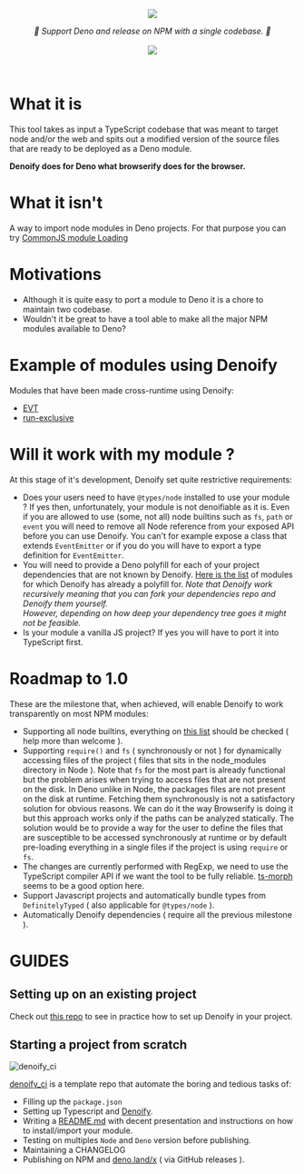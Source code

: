 
<p align="center">
    <img src="https://user-images.githubusercontent.com/6702424/79351107-900eb300-7f38-11ea-8272-91ff725d29f3.png">
</p>
<p align="center">
    <i>🦕 Support Deno and release on NPM with a single codebase. 🦕</i>
    <br>
    <br>
    <img src="https://github.com/garronej/denoify/workflows/ci/badge.svg">
</p>
<br>

# What it is

This tool takes as input a TypeScript codebase that was meant to target node and/or the web and spits out a modified version of the source files that are ready to be deployed as a Deno module.  
  
**Denoify does for Deno what browserify does for the browser.**

# What it isn't

A way to import node modules in Deno projects. For that purpose you can try [CommonJS module Loading](https://github.com/denoland/deno/tree/master/std/node/#commonjs-module-loading)

# Motivations

- Although it is quite easy to port a module to Deno it is a chore to maintain two codebase.
- Wouldn't it be great to have a tool able to make all the major NPM modules available to Deno?

# Example of modules using Denoify

Modules that have been made cross-runtime using Denoify:

- [EVT](https://evt.land)
- [run-exclusive](https://github.com/garronej/run-exclusive)

# Will it work with my module ?

At this stage of it's development, Denoify set quite restrictive requirements:   

- Does your users need to have ``@types/node`` installed to use your module ? 
  If yes then, unfortunately, your module is not denoifiable as it is. 
  Even if you are allowed to use (some, not all) node builtins
  such as ``fs``, ``path`` or ``event`` you will need to remove all Node reference from your exposed API before you can use Denoify. 
  You can't for example expose a class that extends ``EventEmitter`` or if you do you will have to export a type definition for ``EventEmitter``.
- You will need to provide a Deno polyfill for each of your project dependencies that are not known by Denoify.
  [Here is the list](https://github.com/garronej/denoify/blob/master/known-ports.jsonc) of modules for which Denoify has already a polyfill for.
  *Note that Denoify work recursively meaning that you can fork your dependencies repo and Denoify them yourself.  
  However, depending on how deep your dependency tree goes it might not be feasible.*
- Is your module a vanilla JS project? If yes you will have to port it into TypeScript first.

# Roadmap to 1.0

These are the milestone that, when achieved, will enable Denoify to work transparently on most NPM modules:  

- Supporting all node builtins, everything on [this list](https://deno.land/std/node#supported-builtins) should be
  checked ( help more than welcome ).
- Supporting ``require()`` and ``fs`` ( synchronously or not ) for dynamically accessing files of the project
  ( files that sits in the node_modules directory in Node ). Note that ``fs`` for the most part is already functional
  but the problem arises when trying to access files that are not present on the disk. In Deno unlike in Node,
  the packages files are not present on the disk at runtime. Fetching them synchronously is not a satisfactory solution
  for obvious reasons. We can do it the way Browserify is doing it but this approach works only if the paths 
  can be analyzed statically. The solution would be to provide a way for the user to define the files that are
  susceptible to be accessed synchronously at runtime or by default pre-loading everything in a single files if the
  project is using ``require`` or ``fs``.
- The changes are currently performed with RegExp, we need to use the TypeScript compiler API if we want
  the tool to be fully reliable. [ts-morph](https://github.com/dsherret/ts-morph) seems to be a good option here.
- Support Javascript projects and automatically bundle types from ``DefinitelyTyped`` ( also applicable for 
  ``@types/node`` ).
- Automatically Denoify dependencies ( require all the previous milestone ).

# GUIDES

## Setting up on an existing project

Check out [this repo](https://github.com/garronej/my_dummy_npm_and_deno_module) to see in practice how to set up Denoify in your project.

## Starting a project from scratch

![denoify_ci](https://user-images.githubusercontent.com/6702424/82036935-c52a3480-96a1-11ea-9794-e982a23e5612.png)

[denoify_ci](https://github.com/garronej/denoify_ci) is a template repo that automate the boring and tedious tasks of:
- Filling up the ``package.json``
- Setting up Typescript and [Denoify](https://github.com/garronej/denoify).
- Writing a [README.md](https://github.com/garronej/denoify_ci/blob/dev/README.template.md) with decent presentation and instructions on how to install/import your module.
- Testing on multiples ``Node`` and ``Deno`` version before publishing.
- Maintaining a CHANGELOG
- Publishing on NPM and [deno.land/x](https://deno.land/x) ( via GitHub releases ).
